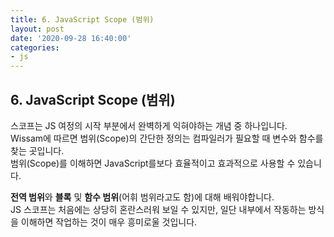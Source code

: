 ```yaml
---
title: 6. JavaScript Scope (범위)
layout: post
date: '2020-09-28 16:40:00'
categories:
- js
---
```


## 6. JavaScript Scope (범위)

스코프는 JS 여정의 시작 부분에서 완벽하게 익혀야하는 개념 중 하나입니다.  
Wissam에 따르면 범위(Scope)의 간단한 정의는 컴파일러가 필요할 때 변수와 함수를 찾는 곳입니다.  
범위(Scope)를 이해하면 JavaScript를보다 효율적이고 효과적으로 사용할 수 있습니다.  

**전역 범위**와 **블록** 및 **함수 범위**(어휘 범위라고도 함)에 대해 배워야합니다.  
JS 스코프는 처음에는 상당히 혼란스러워 보일 수 있지만, 일단 내부에서 작동하는 방식을 이해하면 작업하는 것이 매우 흥미로울 것입니다.